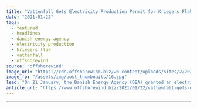 ```yaml
---
title: "Vattenfall Gets Electricity Production Permit for Kriegers Flak OWF"
date: "2021-01-22"
tags: 
  - featured
  - headlines
  - danish energy agency
  - electricity production
  - kriegers flak
  - vattenfall
  - offshorewind
source: "offshorewind"
image_url: "https://cdn.offshorewind.biz/wp-content/uploads/sites/2/2021/01/22091008/Kriegers-Flak-OWF_DEA.jpg"
image_fp: "/assets/img/post_thumbnails/16.jpg"
lead: "On 21 January, the Danish Energy Agency (DEA) granted an electricity production permit and"
article_url: "https://www.offshorewind.biz/2021/01/22/vattenfall-gets-electricity-production-permit-for-kriegers-flak-owf/"
---
```


---
